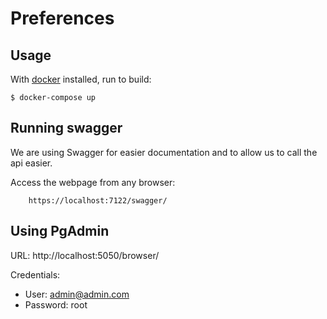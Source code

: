 # Preferences



## Usage

With [docker](https://docker.com/) installed, run to build:

    $ docker-compose up

## Running swagger

We are using Swagger for easier documentation and to allow us to call the api easier.

Access the webpage from any browser:

```
    https://localhost:7122/swagger/
```

## Using PgAdmin

URL: http://localhost:5050/browser/

Credentials:
- User: admin@admin.com
- Password: root